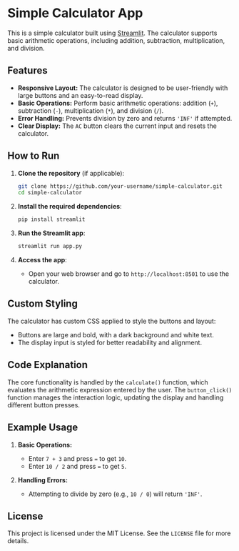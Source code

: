 # Simple Calculator App

This is a simple calculator built using [Streamlit](https://streamlit.io/). The calculator supports basic arithmetic operations, including addition, subtraction, multiplication, and division.

## Features

- **Responsive Layout:** The calculator is designed to be user-friendly with large buttons and an easy-to-read display.
- **Basic Operations:** Perform basic arithmetic operations: addition (`+`), subtraction (`-`), multiplication (`*`), and division (`/`).
- **Error Handling:** Prevents division by zero and returns `'INF'` if attempted.
- **Clear Display:** The `AC` button clears the current input and resets the calculator.

## How to Run

1. **Clone the repository** (if applicable):
    ```bash
    git clone https://github.com/your-username/simple-calculator.git
    cd simple-calculator
    ```

2. **Install the required dependencies**:
    ```bash
    pip install streamlit
    ```

3. **Run the Streamlit app**:
    ```bash
    streamlit run app.py
    ```

4. **Access the app**:
    - Open your web browser and go to `http://localhost:8501` to use the calculator.

## Custom Styling

The calculator has custom CSS applied to style the buttons and layout:
- Buttons are large and bold, with a dark background and white text.
- The display input is styled for better readability and alignment.

## Code Explanation

The core functionality is handled by the `calculate()` function, which evaluates the arithmetic expression entered by the user. The `button_click()` function manages the interaction logic, updating the display and handling different button presses.

## Example Usage

1. **Basic Operations:**
   - Enter `7 + 3` and press `=` to get `10`.
   - Enter `10 / 2` and press `=` to get `5`.

2. **Handling Errors:**
   - Attempting to divide by zero (e.g., `10 / 0`) will return `'INF'`.


## License

This project is licensed under the MIT License. See the `LICENSE` file for more details.
